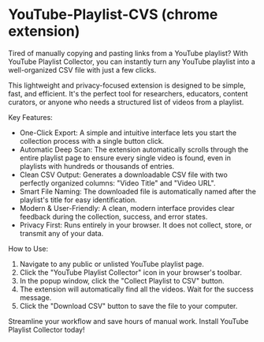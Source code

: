 # YouTube-Playlist-CVS (chrome extension)

Tired of manually copying and pasting links from a YouTube playlist? With YouTube Playlist Collector, you can instantly turn any YouTube
  playlist into a well-organized CSV file with just a few clicks.


  This lightweight and privacy-focused extension is designed to be simple, fast, and efficient. It's the perfect tool for researchers,
  educators, content curators, or anyone who needs a structured list of videos from a playlist.

  Key Features:


   * One-Click Export: A simple and intuitive interface lets you start the collection process with a single button click.
   * Automatic Deep Scan: The extension automatically scrolls through the entire playlist page to ensure every single video is found, even in
     playlists with hundreds or thousands of entries.
   * Clean CSV Output: Generates a downloadable CSV file with two perfectly organized columns: "Video Title" and "Video URL".
   * Smart File Naming: The downloaded file is automatically named after the playlist's title for easy identification.
   * Modern & User-Friendly: A clean, modern interface provides clear feedback during the collection, success, and error states.
   * Privacy First: Runs entirely in your browser. It does not collect, store, or transmit any of your data.

  How to Use:


   1. Navigate to any public or unlisted YouTube playlist page.
   2. Click the "YouTube Playlist Collector" icon in your browser's toolbar.
   3. In the popup window, click the "Collect Playlist to CSV" button.
   4. The extension will automatically find all the videos. Wait for the success message.
   5. Click the "Download CSV" button to save the file to your computer.

  Streamline your workflow and save hours of manual work. Install YouTube Playlist Collector today!
